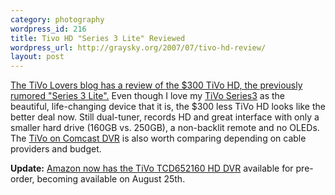 ```yaml
--- 
category: photography
wordpress_id: 216
title: Tivo HD "Series 3 Lite" Reviewed
wordpress_url: http://graysky.org/2007/07/tivo-hd-review/
layout: post
---
```

<a href="http://www.tivolovers.com/a-review-of-the-tivo-hd-digital-media-recorder/">The TiVo Lovers blog has a review of the $300 TiVo HD, the previously rumored "Series 3 Lite".</a> Even though I love my <a href="http://www.amazon.com/dp/B000I661J0/ref=nosim?tag=mikechampion">TiVo Series3</a> as the beautiful, life-changing device that it is, the $300 less TiVo HD looks like the better deal now. Still dual-tuner, records HD and great interface with only a smaller hard drive (160GB vs. 250GB), a non-backlit remote and no OLEDs. The <a href="http://gizmodo.com/gadgets/home-entertainment/tivo-on-comcast-how-it-works-228822.php">TiVo on Comcast DVR</a> is also worth comparing depending on cable providers and budget.

<b>Update:</b> <a href="http://www.amazon.com/dp/B000RZDBM2/ref=nosim?tag=mikechampion">Amazon now has the TiVo TCD652160 HD DVR</a> available for pre-order, becoming available on August 25th.



